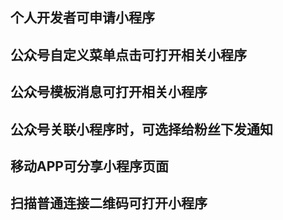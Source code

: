 ## 个人开发者可申请小程序
## 公众号自定义菜单点击可打开相关小程序
## 公众号模板消息可打开相关小程序
## 公众号关联小程序时，可选择给粉丝下发通知
## 移动APP可分享小程序页面
## 扫描普通连接二维码可打开小程序
